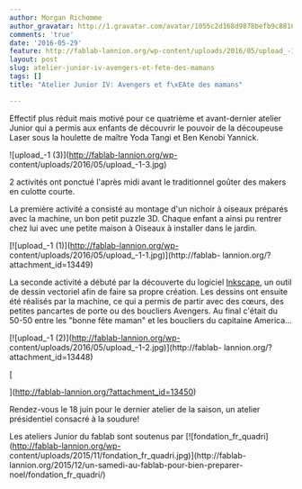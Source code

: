 ```yaml
---
author: Morgan Richomme
author_gravatar: http://1.gravatar.com/avatar/1055c2d168d9878befb9c8810eda96dc?s=96&d=mm&r=g
comments: 'true'
date: '2016-05-29'
feature: http://fablab-lannion.org/wp-content/uploads/2016/05/upload_-1.jpg
layout: post
slug: atelier-junior-iv-avengers-et-fete-des-mamans
tags: []
title: "Atelier Junior IV: Avengers et f\xEAte des mamans"

---
```

Effectif plus réduit mais motivé pour ce quatrième et avant-dernier atelier
Junior qui a permis aux enfants de découvrir le pouvoir de la découpeuse Laser
sous la houlette de maître Yoda Tangi et Ben Kenobi Yannick.

![upload_-1 \(3\)](http://fablab-lannion.org/wp-
content/uploads/2016/05/upload_-1-3.jpg)

2 activités ont ponctué l'après midi avant le traditionnel goûter des makers
en culotte courte.

La première activité a consisté au montage d'un nichoir à oiseaux préparés
avec la machine, un bon petit puzzle 3D. Chaque enfant a ainsi pu rentrer chez
lui avec une petite maison à Oiseaux à installer dans le jardin.

[![upload_-1 \(1\)](http://fablab-lannion.org/wp-
content/uploads/2016/05/upload_-1-1.jpg)](http://fablab-
lannion.org/?attachment_id=13449)

La seconde activité a débuté par la découverte du logiciel
[Inkscape](https://inkscape.org/fr/), un outil de dessin vectoriel afin de
faire sa propre création. Les dessins ont ensuite été réalisés par la machine,
ce qui a permis de partir avec des cœurs, des petites pancartes de porte ou
des boucliers Avengers. Au final c'était du 50-50 entre les "bonne fête maman"
et les boucliers du capitaine America…

[![upload_-1 \(2\)](http://fablab-lannion.org/wp-
content/uploads/2016/05/upload_-1-2.jpg)](http://fablab-
lannion.org/?attachment_id=13448)

[

](http://fablab-lannion.org/?attachment_id=13450)

Rendez-vous le 18 juin pour le dernier atelier de la saison, un atelier
présidentiel consacré à la soudure!

Les ateliers Junior du fablab sont soutenus par
[![fondation_fr_quadri](http://fablab-lannion.org/wp-
content/uploads/2015/11/fondation_fr_quadri.jpg)](http://fablab-
lannion.org/2015/12/un-samedi-au-fablab-pour-bien-preparer-
noel/fondation_fr_quadri/)




